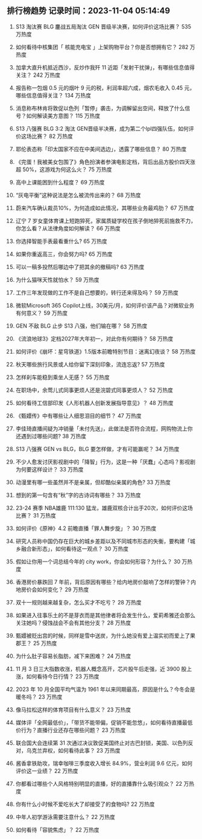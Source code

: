 
## 排行榜趋势 记录时间：2023-11-04 05:14:49
  
  1. S13 淘汰赛 BLG 鏖战五局淘汰 GEN 晋级半决赛，如何评价这场比赛？ 535 万热度
    
  2. 如何看待中核集团「 核能充电宝 」上架购物平台？你是否想拥有它？ 282 万热度
    
  3. 加拿大直升机抵近西沙，反炒作我歼 11 近距「发射干扰弹」，有哪些信息值得关注？ 242 万热度
    
  4. 报告称一包烟 0.5 元的烟叶 9 元的税，利润率超六成，烟农毛收入 0.45 元，哪些信息值得关注？ 134 万热度
    
  5. 消息称布林肯将敦促以色列「暂停」袭击，为调解留出空间，释放了什么信号？如何解读美方意图？ 115 万热度
    
  6. S13 八强赛 BLG 3:2 淘汰 GEN晋级半决赛，成为第二个lpl四强队伍，如何评价这场比赛？ 82 万热度
    
  7. 耶伦表态称「印太国家不应在中美间选边」，透露了哪些信息？ 80 万热度
    
  8. 《完蛋！我被美女包围了》角色扮演者参演电影定档，背后出品方股价四天涨超 50%，这游戏为何这么火？ 75 万热度
    
  9. 高中上课能困到什么程度？ 69 万热度
    
  10. “灰电平衡”这种说法是怎么被流传出来的？ 68 万热度
    
  11. 蔚来汽车确认裁员10%，为何造成如此情况，其哪些业务最鸡肋？ 67 万热度
    
  12. 辽宁 7 岁女童体育课上短跑猝死，家属质疑学校在孩子倒地猝死前施救不力，你怎么看？从法律角度如何解读？ 66 万热度
    
  13. 你选择智能手表最看重什么? 65 万热度
    
  14. 如果你重返高三，你会努力吗? 65 万热度
    
  15. 可以一稿多投然后哪边中了把其余的撤稿吗? 63 万热度
    
  16. 为什么猫咪天性就怕水？ 59 万热度
    
  17. 工作三年发现做的工作不是自己想要的，转行还来得及吗？ 59 万热度
    
  18. 微软Microsoft 365 Copilot上线，30美元/月，如何评价该产品？对微软业务有何意义？ 59 万热度
    
  19. GEN 不敌 BLG 止步 S13 八强，他们输在哪？ 58 万热度
    
  20. 《流浪地球3》定档2027年大年初一，对此你有何期待？ 58 万热度
    
  21. 如何评价《崩坏：星穹铁道》1.5版本前瞻特别节目：迷离幻夜谈？ 58 万热度
    
  22. 秋天哪些旅行风景或人给你留下深刻印象，流连忘返? 57 万热度
    
  23. 怎样刹车能稳到乘坐人无感？ 55 万热度
    
  24. 在职场中，余莺儿式同事更烦人还是浣碧式同事更烦人？ 52 万热度
    
  25. 如何看待工信部印发《人形机器人创新发展指导意见》？ 48 万热度
    
  26. 《甄嬛传》中有哪些让人细思泪目的细节？ 47 万热度
    
  27. 李佳琦直播间疑为冲销量「未付先送」，此做法是否符合流程，网购物流上你还遇到过哪些问题? 38 万热度
    
  28. S13 八强赛 GEN vs BLG，BLG 要怎样做，才有可能赢呢？ 34 万热度
    
  29. 不少人愈发讨厌影视剧中的「降智」行为，这是一种「厌蠢」心态吗？影视剧为何要这样设计？ 33 万热度
    
  30. 动漫里有哪一些虽然并不是亲属，但却酷似亲属的角色? 33 万热度
    
  31. 想到的第一句含有“秋”字的古诗词有哪些？ 33 万热度
    
  32. 23-24 赛季 NBA雄鹿 111:130 猛龙，雄鹿双核合计出手20次，如何评价这场比赛？ 31 万热度
    
  33. 如何评价《原神》4.2 前瞻直播「罪人舞步旋」？ 30 万热度
    
  34. 研究人员称中国仍存在巨大的城乡差距以及不同城市形态的失衡，要构建「城乡融合新形态」，如何看待这一观点？ 30 万热度
    
  35. 假如让你用一个词总结今年的 city work，你会如何形容？为什么？ 30 万热度
    
  36. 香港房价暴跌回 7 年前，背后原因有哪些？给内地房价敲响了怎样的警钟？内地房价会如何变化？ 29 万热度
    
  37. 双十一规则越来越复杂，怎么买才不吃亏？ 28 万热度
    
  38. 如果进入往事乐土的不是芽衣而是其他律者将会发生什么，爱莉希雅还会那么关注她吗？侵蚀战会不会有其他分支？ 28 万热度
    
  39. 甄嬛被贬出宫的时候，同样是雪中送炭，为什么她没有爱上温实初而爱上了果郡王？ 25 万热度
    
  40. 为什么肚子容易长脂肪，减下来困难？ 24 万热度
    
  41. 11 月 3 日三大指数收涨，机器人概念高开，芯片股午后走强，近 3900 股上涨，如何看待今日行情？ 23 万热度
    
  42. 2023 年 10 月全国平均气温为 1961 年以来同期最高，原因是什么？今冬会是暖冬吗？ 23 万热度
    
  43. 像马拉松这样的体育项目有什么意义？ 23 万热度
    
  44. 媒体评「全网最低价」，「带货不能带偏，促销不能忽悠」，如何看待直播最低价行为？直播行业还存在哪些问题？ 23 万热度
    
  45. 联合国大会连续第 31 次通过决议敦促美国终止对古巴封锁，美国、以色列反对，乌克兰弃权，如何看待此事？ 23 万热度
    
  46. 酱香拿铁助攻，瑞幸咖啡三季度收入增长 84.9%，营业利润 9.6 亿元，如何评价这一业绩？ 22 万热度
    
  47. 你都看过哪些个人风格特别明显的直播，好的直播靠什么吸引观众？ 22 万热度
    
  48. 你有什么小时候不爱吃长大了却接受了的食物吗? 22 万热度
    
  49. 中年人初学游泳需要注意什么？ 22 万热度
    
  50. 如何看待「容貌焦虑」？ 22 万热度
    